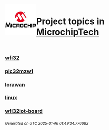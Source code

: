 <img align="left" width="100" height="100" src="logo.jpg">

# Project topics in [MicrochipTech](https://github.com/MicrochipTech)<br/><br/>

### [wfi32](wfi32)
### [pic32mzw1](pic32mzw1)
### [lorawan](lorawan)
### [linux](linux)
### [wfi32iot-board](wfi32iot-board)


<sub><i>Generated on UTC 2025-01-06 01:49:34.776682</i></sub>
